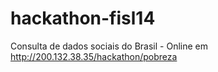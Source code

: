 hackathon-fisl14
================
Consulta de dados sociais do Brasil - Online em http://200.132.38.35/hackathon/pobreza
